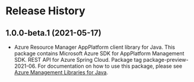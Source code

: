 # Release History

## 1.0.0-beta.1 (2021-05-17)

- Azure Resource Manager AppPlatform client library for Java. This package contains Microsoft Azure SDK for AppPlatform Management SDK. REST API for Azure Spring Cloud. Package tag package-preview-2021-06. For documentation on how to use this package, please see [Azure Management Libraries for Java](https://aka.ms/azsdk/java/mgmt).
